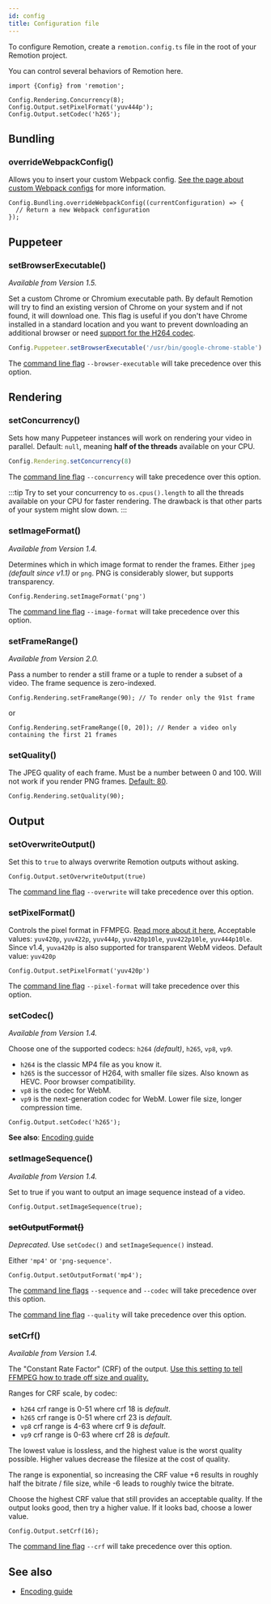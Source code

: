 ```yaml
---
id: config
title: Configuration file
---
```


To configure Remotion, create a `remotion.config.ts` file in the root of your Remotion project.

You can control several behaviors of Remotion here.

```tsx
import {Config} from 'remotion';

Config.Rendering.Concurrency(8);
Config.Output.setPixelFormat('yuv444p');
Config.Output.setCodec('h265');
```

## Bundling

### overrideWebpackConfig()

Allows you to insert your custom Webpack config. [See the page about custom Webpack configs](/docs/webpack) for more information.

```tsx
Config.Bundling.overrideWebpackConfig((currentConfiguration) => {
  // Return a new Webpack configuration
});
```

## Puppeteer

### setBrowserExecutable()

_Available from Version 1.5._

Set a custom Chrome or Chromium executable path. By default Remotion will try to find an existing version of Chrome on your system and if not found, it will download one. This flag is useful if you don't have Chrome installed in a standard location and you want to prevent downloading an additional browser or need [support for the H264 codec](/docs/video#codec-support).

```ts
Config.Puppeteer.setBrowserExecutable('/usr/bin/google-chrome-stable')
```

The [command line flag](/docs/cli) `--browser-executable` will take precedence over this option.

## Rendering

### setConcurrency()

Sets how many Puppeteer instances will work on rendering your video in parallel.
Default: `null`, meaning **half of the threads** available on your CPU.

```ts
Config.Rendering.setConcurrency(8)
```

The [command line flag](/docs/cli) `--concurrency` will take precedence over this option.

:::tip
Try to set your concurrency to `os.cpus().length` to all the threads available on your CPU for faster rendering. The drawback is that other parts of your system might slow down.
:::

### setImageFormat()

_Available from Version 1.4._

Determines which in which image format to render the frames. Either `jpeg` _(default since v1.1)_ or `png`. PNG is considerably slower, but supports transparency.

```tsx
Config.Rendering.setImageFormat('png')
```

The [command line flag](/docs/cli) `--image-format` will take precedence over this option.

### setFrameRange()

_Available from Version 2.0._

Pass a number to render a still frame or a tuple to render a subset of a video. The frame sequence is zero-indexed.

```tsx
Config.Rendering.setFrameRange(90); // To render only the 91st frame
```

or

```tsx
Config.Rendering.setFrameRange([0, 20]); // Render a video only containing the first 21 frames
```

### setQuality()

The JPEG quality of each frame. Must be a number between 0 and 100. Will not work if you render PNG frames. [Default: 80](https://github.com/chromium/chromium/blob/99314be8152e688bafbbf9a615536bdbb289ea87/headless/lib/browser/protocol/headless_handler.cc#L32).

```tsx
Config.Rendering.setQuality(90);
```

## Output

### setOverwriteOutput()

Set this to `true` to always overwrite Remotion outputs without asking.

```tsx
Config.Output.setOverwriteOutput(true)
```

The [command line flag](/docs/cli) `--overwrite` will take precedence over this option.

### setPixelFormat()

Controls the pixel format in FFMPEG. [Read more about it here.](https://trac.ffmpeg.org/wiki/Chroma%20Subsampling0) Acceptable values: `yuv420p`, `yuv422p`, `yuv444p`, `yuv420p10le`, `yuv422p10le`, `yuv444p10le`. Since v1.4, `yuva420p` is also supported for transparent WebM videos.
Default value: `yuv420p`

```tsx
Config.Output.setPixelFormat('yuv420p')
```

The [command line flag](/docs/cli) `--pixel-format` will take precedence over this option.

### setCodec()

_Available from Version 1.4._

Choose one of the supported codecs: `h264` _(default)_, `h265`, `vp8`, `vp9`.

- `h264` is the classic MP4 file as you know it.
- `h265` is the successor of H264, with smaller file sizes. Also known as HEVC. Poor browser compatibility.
- `vp8` is the codec for WebM.
- `vp9` is the next-generation codec for WebM. Lower file size, longer compression time.

```tsx
Config.Output.setCodec('h265');
```

**See also**: [Encoding guide](/docs/encoding)

### setImageSequence()

_Available from Version 1.4._

Set to true if you want to output an image sequence instead of a video.

```tsx
Config.Output.setImageSequence(true);
```

### ~~setOutputFormat()~~

_Deprecated_. Use `setCodec()` and `setImageSequence()` instead.

Either `'mp4'` or `'png-sequence'`.

```tsx
Config.Output.setOutputFormat('mp4');
```

The [command line flags](/docs/cli) `--sequence` and `--codec` will take precedence over this option.

The [command line flag](/docs/cli) `--quality` will take precedence over this option.

### setCrf()

_Available from Version 1.4._

The "Constant Rate Factor" (CRF) of the output. [Use this setting to tell FFMPEG how to trade off size and quality.](encoding#controlling-quality-using-the-crf-setting)

Ranges for CRF scale, by codec:

- `h264` crf range is 0-51 where crf 18 is _default_.
- `h265` crf range is 0-51 where crf 23 is _default_.
- `vp8` crf range is 4-63 where crf 9 is _default_.
- `vp9` crf range is 0-63 where crf 28 is _default_.

The lowest value is lossless, and the highest value is the worst quality possible. Higher values decrease the filesize at the cost of quality.

The range is exponential, so increasing the CRF value +6 results in roughly half the bitrate / file size, while -6 leads to roughly twice the bitrate.

Choose the highest CRF value that still provides an acceptable quality. If the output looks good, then try a higher value. If it looks bad, choose a lower value.

```tsx
Config.Output.setCrf(16);
```

The [command line flag](/docs/cli) `--crf` will take precedence over this option.

## See also

- [Encoding guide](/docs/encoding)
